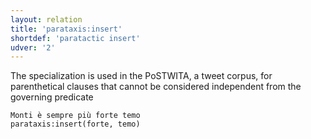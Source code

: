 ```yaml
---
layout: relation
title: 'parataxis:insert'
shortdef: 'paratactic insert'
udver: '2'
---
```


The specialization is used in the PoSTWITA, a tweet corpus, for parenthetical clauses that cannot be considered independent from the governing predicate 

~~~ sdparse
Monti è sempre più forte temo
parataxis:insert(forte, temo) 
~~~


<!-- Interlanguage links updated Út zář 29 18:41:34 CEST 2020 -->

